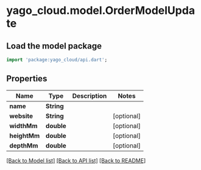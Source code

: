 # yago_cloud.model.OrderModelUpdate

## Load the model package
```dart
import 'package:yago_cloud/api.dart';
```

## Properties
Name | Type | Description | Notes
------------ | ------------- | ------------- | -------------
**name** | **String** |  | 
**website** | **String** |  | [optional] 
**widthMm** | **double** |  | [optional] 
**heightMm** | **double** |  | [optional] 
**depthMm** | **double** |  | [optional] 

[[Back to Model list]](../README.md#documentation-for-models) [[Back to API list]](../README.md#documentation-for-api-endpoints) [[Back to README]](../README.md)


